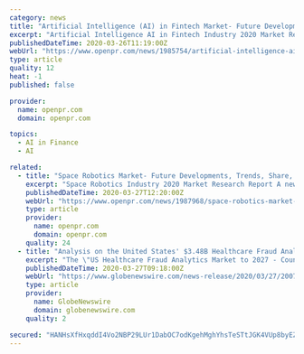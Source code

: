 ```yaml
---
category: news
title: "Artificial Intelligence (AI) in Fintech Market- Future Developments, Trends, Share, Size and Manufacturers Analysis"
excerpt: "Artificial Intelligence AI in Fintech Industry 2020 Market Research Report A new report added by DeepResearchReports com to its research database Artificial Intelligence in Medicine Market is segmented by Regions Countries All the key market aspects that influence the Artificial"
publishedDateTime: 2020-03-26T11:19:00Z
webUrl: "https://www.openpr.com/news/1985754/artificial-intelligence-ai-in-fintech-market-future"
type: article
quality: 12
heat: -1
published: false

provider:
  name: openpr.com
  domain: openpr.com

topics:
  - AI in Finance
  - AI

related:
  - title: "Space Robotics Market- Future Developments, Trends, Share, Size and Manufacturers Analysis"
    excerpt: "Space Robotics Industry 2020 Market Research Report A new report added by DeepResearchReports com to its research database Artificial Intelligence in Medicine Market is segmented by Regions Countries All the key market aspects that influence the Space Robotics market currently"
    publishedDateTime: 2020-03-27T12:20:00Z
    webUrl: "https://www.openpr.com/news/1987968/space-robotics-market-future-developments-trends-share"
    type: article
    provider:
      name: openpr.com
      domain: openpr.com
    quality: 24
  - title: "Analysis on the United States' $3.48B Healthcare Fraud Analytics Market, 2027: Artificial Intelligence to Provide Robust Opportunities"
    excerpt: "The \"US Healthcare Fraud Analytics Market to 2027 - Country Analysis and Forecasts by Solution; Mode of Delivery; Application; End User\" report has been added to ResearchAndMarkets.com's offering. The US Healthcare Fraud Analytics Market is expected to reach US$ 3,"
    publishedDateTime: 2020-03-27T09:18:00Z
    webUrl: "https://www.globenewswire.com/news-release/2020/03/27/2007473/0/en/Analysis-on-the-United-States-3-48B-Healthcare-Fraud-Analytics-Market-2027-Artificial-Intelligence-to-Provide-Robust-Opportunities.html"
    type: article
    provider:
      name: GlobeNewswire
      domain: globenewswire.com
    quality: 2

secured: "HANHsXfHxqddI4Vo2NBP29LUr1DabOC7odKgehMghYhsTeSTtJGK4VUp8byEZI9FBODvEIlVUhj8do77b1/aKQeKhKDj2SDZFdrxRhMn9Omc1Hv8fMFebV/NCvl7y4xzzYiZhXU6TnqluPrywesX6kqj8I1Vt//JvtutcA1zHxT+uEmPCNbukxN3v2fCog3xvecHei+O7RcJ5KN0DxmBSNRYlBiTBvmAc8DfurHtoPCz3ldL2XWwdc82RzVtintp/kv8WY0H8l+5lNNkkoJ4N5o6wYA9KEotbiYIfd9kSfqFpwzimMfV3uW/w/RUBadB;pUZzEVzsEK8qZT0SlLPONA=="
---
```



